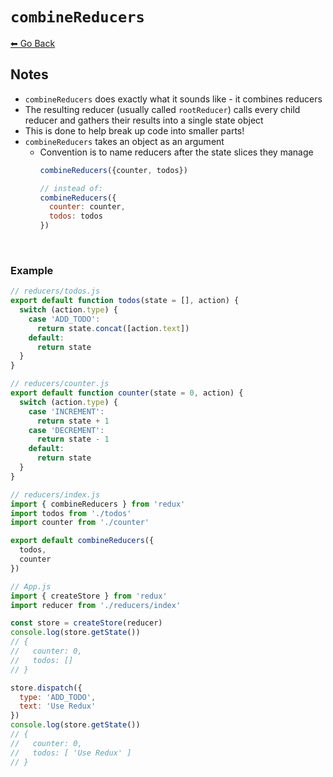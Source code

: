 # `combineReducers`
[⬅ Go Back](../week4.md)

## Notes
- `combineReducers` does exactly what it sounds like - it combines reducers
- The resulting reducer (usually called `rootReducer`) calls every child reducer and gathers their results into a single state object
- This is done to help break up code into smaller parts!
- `combineReducers` takes an object as an argument
  - Convention is to name reducers after the state slices they manage
    ```Javascript
    combineReducers({counter, todos})

    // instead of:
    combineReducers({
      counter: counter,
      todos: todos
    })
    ```

<br>

### Example
```Javascript
// reducers/todos.js
export default function todos(state = [], action) {
  switch (action.type) {
    case 'ADD_TODO':
      return state.concat([action.text])
    default: 
      return state
  }
}
```

```Javascript
// reducers/counter.js
export default function counter(state = 0, action) {
  switch (action.type) {
    case 'INCREMENT':
      return state + 1
    case 'DECREMENT':
      return state - 1
    default:
      return state
  }
}
```

```Javascript
// reducers/index.js
import { combineReducers } from 'redux'
import todos from './todos'
import counter from './counter'

export default combineReducers({
  todos,
  counter
})
```

```Javascript
// App.js
import { createStore } from 'redux'
import reducer from './reducers/index'

const store = createStore(reducer)
console.log(store.getState())
// {
//   counter: 0,
//   todos: []
// }

store.dispatch({
  type: 'ADD_TODO',
  text: 'Use Redux'
})
console.log(store.getState())
// {
//   counter: 0,
//   todos: [ 'Use Redux' ]
// }
```